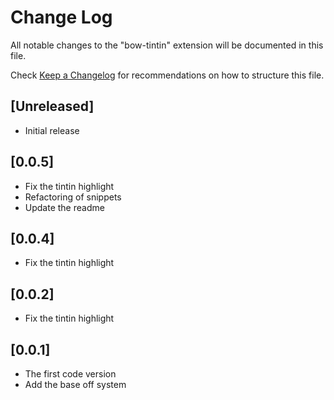 # Change Log

All notable changes to the "bow-tintin" extension will be documented in this file.

Check [Keep a Changelog](http://keepachangelog.com/) for recommendations on how to structure this file.

## [Unreleased]

- Initial release

## [0.0.5]

- Fix the tintin highlight
- Refactoring of snippets
- Update the readme

## [0.0.4]

- Fix the tintin highlight

## [0.0.2]

- Fix the tintin highlight

## [0.0.1]

- The first code version
- Add the base off system
